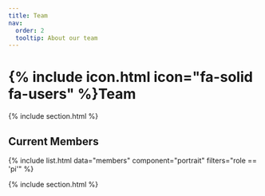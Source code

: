 ```yaml
---
title: Team
nav:
  order: 2
  tooltip: About our team
---
```


# {% include icon.html icon="fa-solid fa-users" %}Team



{% include section.html %}

## Current Members

{% include list.html data="members" component="portrait" filters="role == 'pi'" %}

{% include section.html %}
